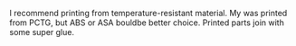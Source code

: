 I recommend printing from temperature-resistant material. My was printed from PCTG, but ABS or ASA bouldbe better choice.
Printed parts join with some super glue.
